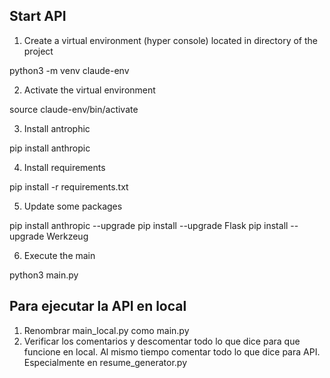 ## Start API

1. Create a virtual environment (hyper console) located in directory of the project

python3 -m venv claude-env

2. Activate the virtual environment

source claude-env/bin/activate

3. Install antrophic

pip install anthropic


4. Install requirements

pip install -r requirements.txt

5. Update some packages

pip install anthropic --upgrade
pip install --upgrade Flask
pip install --upgrade Werkzeug

6. Execute the main

python3 main.py

## Para ejecutar la API en local

1. Renombrar main_local.py como main.py
2. Verificar los comentarios y descomentar todo lo que dice para que funcione en local.  Al mismo tiempo comentar todo lo que dice para API. Especialmente en resume_generator.py